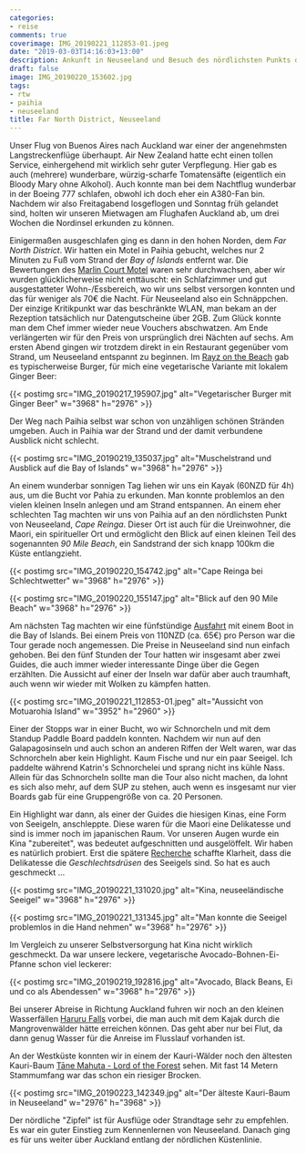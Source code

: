 ```yaml
---
categories:
- reise
comments: true
coverimage: IMG_20190221_112853-01.jpeg
date: "2019-03-03T14:16:03+13:00"
description: Ankunft in Neuseeland und Besuch des nördlichsten Punkts des Festlands.
draft: false
image: IMG_20190220_153602.jpg
tags:
- rtw
- paihia
- neuseeland
title: Far North District, Neuseeland
---
```


Unser Flug von Buenos Aires nach Auckland war einer der angenehmsten Langstreckenflüge überhaupt. Air New Zealand hatte echt einen tollen Service, einhergehend mit wirklich sehr guter Verpflegung. Hier gab es auch (mehrere) wunderbare, würzig-scharfe Tomatensäfte (eigentlich ein Bloody Mary ohne Alkohol). Auch konnte man bei dem Nachtflug wunderbar in der Boeing 777 schlafen, obwohl ich doch eher ein A380-Fan bin. Nachdem wir also Freitagabend losgeflogen und Sonntag früh gelandet sind, holten wir unseren Mietwagen am Flughafen Auckland ab, um drei Wochen die Nordinsel erkunden zu können.

Einigermaßen ausgeschlafen ging es dann in den hohen Norden, dem _Far North District_. Wir hatten ein Motel in Paihia gebucht, welches nur 2 Minuten zu Fuß vom Strand der _Bay of Islands_ entfernt war. Die Bewertungen des [Marlin Court Motel](https://goo.gl/maps/5R6St4WNr1R2) waren sehr durchwachsen, aber wir wurden glücklicherweise nicht enttäuscht: ein Schlafzimmer und gut ausgestatteter Wohn-/Essbereich, wo wir uns selbst versorgen konnten und das für weniger als 70€ die Nacht. Für Neuseeland also ein Schnäppchen. Der einzige Kritikpunkt war das beschränkte WLAN, man bekam an der Rezeption tatsächlich nur Datengutscheine über 2GB. Zum Glück konnte man dem Chef immer wieder neue Vouchers abschwatzen. Am Ende verlängerten wir für den Preis von ursprünglich drei Nächten auf sechs. Am ersten Abend gingen wir trotzdem direkt in ein Restaurant gegenüber vom Strand, um Neuseeland entspannt zu beginnen. Im [Rayz on the Beach](https://goo.gl/maps/QKJ1KimJnf22) gab es typischerweise Burger, für mich eine vegetarische Variante mit lokalem Ginger Beer:

{{< postimg src="IMG_20190217_195907.jpg" alt="Vegetarischer Burger mit Ginger Beer" w="3968" h="2976" >}}

Der Weg nach Paihia selbst war schon von unzähligen schönen Stränden umgeben. Auch in Paihia war der Strand und der damit verbundene Ausblick nicht schlecht.

{{< postimg src="IMG_20190219_135037.jpg" alt="Muschelstrand und Ausblick auf die Bay of Islands" w="3968" h="2976" >}}

An einem wunderbar sonnigen Tag liehen wir uns ein Kayak (60NZD für 4h) aus, um die Bucht vor Pahia zu erkunden. Man konnte problemlos an den vielen kleinen Inseln anlegen und am Strand entspannen. An einem eher schlechten Tag machten wir uns von Paihia auf an den nördlichsten Punkt von Neuseeland, _Cape Reinga_. Dieser Ort ist auch für die Ureinwohner, die Maori, ein spiritueller Ort und ermöglicht den Blick auf einen kleinen Teil des sogenannten _90 Mile Beach_, ein Sandstrand der sich knapp 100km die Küste entlangzieht.

{{< postimg src="IMG_20190220_154742.jpg" alt="Cape Reinga bei Schlechtwetter" w="3968" h="2976" >}}

{{< postimg src="IMG_20190220_155147.jpg" alt="Blick auf den 90 Mile Beach" w="3968" h="2976" >}}

Am nächsten Tag machten wir eine fünfstündige [Ausfahrt](https://www.seashuttleboi.co.nz/island-getaway-day-cruise) mit einem Boot in die Bay of Islands. Bei einem Preis von 110NZD (ca. 65€) pro Person war die Tour gerade noch angemessen. Die Preise in Neuseeland sind nun einfach gehoben. Bei den fünf Stunden der Tour hatten wir insgesamt aber zwei Guides, die auch immer wieder interessante Dinge über die Gegen erzählten. Die Aussicht auf einer der Inseln war dafür aber auch traumhaft, auch wenn wir wieder mit Wolken zu kämpfen hatten.

{{< postimg src="IMG_20190221_112853-01.jpeg" alt="Aussicht von Motuarohia Island" w="3952" h="2960" >}}

Einer der Stopps war in einer Bucht, wo wir Schnorcheln und mit dem Standup Paddle Board paddeln konnten. Nachdem wir nun auf den Galapagosinseln und auch schon an anderen Riffen der Welt waren, war das Schnorcheln aber kein Highlight. Kaum Fische und nur ein paar Seeigel. Ich paddelte während Katrin's Schnorchelei und sprang nicht ins kühle Nass. Allein für das Schnorcheln sollte man die Tour also nicht machen, da lohnt es sich also mehr, auf dem SUP zu stehen, auch wenn es insgesamt nur vier Boards gab für eine Gruppengröße von ca. 20 Personen.

Ein Highlight war dann, als einer der Guides die hiesigen Kinas, eine Form von Seeigeln, anschleppte. Diese waren für die Maori eine Delikatesse und sind is immer noch im japanischen Raum. Vor unseren Augen wurde ein Kina "zubereitet", was bedeutet aufgeschnitten und ausgelöffelt. Wir haben es natürlich probiert. Erst die spätere [Recherche](https://de.wikipedia.org/wiki/Seeigel) schaffte Klarheit, dass die Delikatesse die _Geschlechtsdrüsen_ des Seeigels sind. So hat es auch geschmeckt ...

{{< postimg src="IMG_20190221_131020.jpg" alt="Kina, neuseeländische Seeigel" w="3968" h="2976" >}}

{{< postimg src="IMG_20190221_131345.jpg" alt="Man konnte die Seeigel problemlos in die Hand nehmen" w="3968" h="2976" >}}

Im Vergleich zu unserer Selbstversorgung hat Kina nicht wirklich geschmeckt. Da war unsere leckere, vegetarische Avocado-Bohnen-Ei-Pfanne schon viel leckerer:

{{< postimg src="IMG_20190219_192816.jpg" alt="Avocado, Black Beans, Ei und co als Abendessen" w="3968" h="2976" >}}

Bei unserer Abreise in Richtung Auckland fuhren wir noch an den kleinen Wasserfällen [Haruru Falls](https://goo.gl/maps/XCG5ARvWJKu) vorbei, die man auch mit dem Kajak durch die Mangrovenwälder hätte erreichen können. Das geht aber nur bei Flut, da dann genug Wasser für die Anreise im Flusslauf vorhanden ist.

An der Westküste konnten wir in einem der Kauri-Wälder noch den ältesten Kauri-Baum [Tāne Mahuta - Lord of the Forest](https://goo.gl/maps/Qa2ZRGmvTkR2) sehen. Mit fast 14 Metern Stammumfang war das schon ein riesiger Brocken.

{{< postimg src="IMG_20190223_142349.jpg" alt="Der älteste Kauri-Baum in Neuseeland" w="2976" h="3968" >}}

Der nördliche "Zipfel" ist für Ausflüge oder Strandtage sehr zu empfehlen. Es war ein guter Einstieg zum Kennenlernen von Neuseeland. Danach ging es für uns weiter über Auckland entlang der nördlichen Küstenlinie.